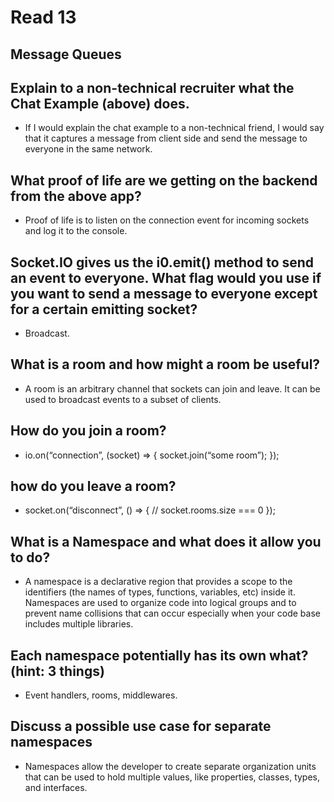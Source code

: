 # Read 13

## Message Queues

## Explain to a non-technical recruiter what the Chat Example (above) does.

- If I would explain the chat example to a non-technical friend, I would say that it captures a message from client side and send the message to everyone in the same network.

## What proof of life are we getting on the backend from the above app?

- Proof of life is to listen on the connection event for incoming sockets and log it to the console.

## Socket.IO gives us the i0.emit() method to send an event to everyone. What flag would you use if you want to send a message to everyone except for a certain emitting socket?

-  Broadcast.

## What is a room and how might a room be useful?

- A room is an arbitrary channel that sockets can join and leave. It can be used to broadcast events to a subset of clients.

## How do you join a room?

- io.on(“connection”, (socket) => { socket.join(“some room”); });

## how do you leave a room?

- socket.on(“disconnect”, () => { // socket.rooms.size === 0 });

## What is a Namespace and what does it allow you to do?

- A namespace is a declarative region that provides a scope to the identifiers (the names of types, functions, variables, etc) inside it. Namespaces are used to organize code into logical groups and to prevent name collisions that can occur especially when your code base includes multiple libraries.

## Each namespace potentially has its own what? (hint: 3 things)

- Event handlers, rooms, middlewares.

## Discuss a possible use case for separate namespaces

- Namespaces allow the developer to create separate organization units that can be used to hold multiple values, like properties, classes, types, and interfaces.
